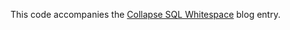 This code accompanies the
[Collapse SQL Whitespace](https://www.extrema.is/blog/2023/04/23/collapse-sql-whitespace)
blog entry.
